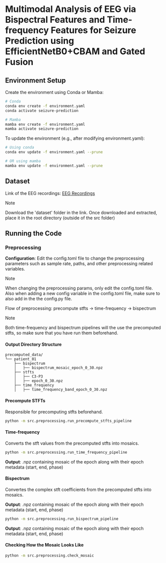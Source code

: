 # Multimodal Analysis of EEG via Bispectral Features and Time-frequency Features for Seizure Prediction using EfficientNetB0+CBAM and Gated Fusion

## Environment Setup

Create the environment using Conda or Mamba:

```bash
# Conda
conda env create -f environment.yaml
conda activate seizure-prediction

# Mamba
mamba env create -f environment.yaml
mamba activate seizure-prediction
```

To update the environment (e.g., after modifying environment.yaml):

```bash
# Using conda
conda env update -f environment.yaml --prune

# OR using mamba
mamba env update -f environment.yaml --prune
```

## Dataset

Link of the EEG recordings: [EEG Recordings](https://drive.google.com/drive/folders/11brbsKB-k09mx-Bo4cyUK2dyVe9vvqe-?usp=drive_link)

> [!NOTE]
> Download the 'dataset' folder in the link.
> Once downloaded and extracted, place it in the root directory (outside of the src folder)

## Running the Code

### Preprocessing

**Configuration**: Edit the config.toml file to change the preprocessing parameters such as sample rate, paths, and other preprocessing related variables.

> [!NOTE]
> When changing the preprocessing params, only edit the config.toml file.
> Also when adding a new config variable in the config.toml file, make sure to also add in the the config.py file.

Flow of preprocessing: precompute stfts -> time-frequency -> bispectrum

> [!NOTE]
> Both time-frequency and bispectrum pipelines will the use the precomputed stfts, so make sure
> that you have run them beforehand.

#### Output Directory Structure
```
precomputed_data/
└── patient_01
    ├── bispectrum
    │   ├── bispectrum_mosaic_epoch_0_30.npz
    ├── stfts
    │   ├── C3-P3
    │   ├── epoch_0_30.npz
    ├── time_frequency
    │   ├── time_frequency_band_epoch_0_30.npz
```

#### Precompute STFTs

Responsible for precomputing stfts beforehand.

```bash
python -m src.preprocessing.run_precompute_stfts_pipeline
```

#### Time-frequency

Converts the stft values from the precomputed stfts into mosaics.

```bash
python -m src.preprocessing.run_time_frequency_pipeline
```

**Output**: .npz containing mosaic of the epoch along with their epoch metadata (start, end, phase) 

#### Bispectrum

Convertes the complex stft coefficients from the precomputed stfts into mosaics. 

**Output**: .npz containing mosaic of the epoch along with their epoch metadata (start, end, phase) 


```bash
python -m src.preprocessing.run_bispectrum_pipeline
```

**Output**: .npz containing mosaic of the epoch along with their epoch metadata (start, end, phase) 


#### Checking How the Mosaic Looks Like

```bash
python -m src.preprocessing.check_mosaic
```